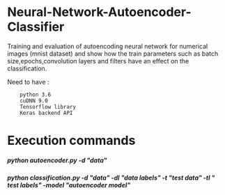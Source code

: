 # Neural-Network-Autoencoder-Classifier

Training and evaluation of autoencoding neural network for numerical images (mnist dataset) and show how the train parameters such as batch size,epochs,convolution layers and filters have an effect on the classification.

Need to have :
```
    python 3.6
    cuDNN 9.0
    Tensorflow library
    Keras backend API
```

# Execution commands 

##### python autoencoder.py -d "data"
##### python classification.py -d "data" -dl "data labels" -t "test data" -tl " test labels" -model "autoencoder model"
